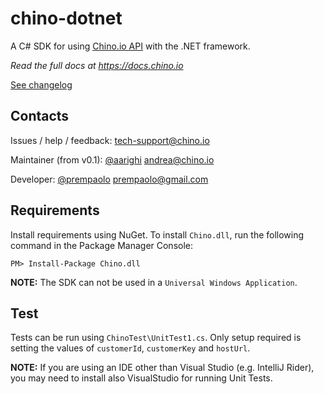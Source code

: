 # chino-dotnet

A C# SDK for using [Chino.io API](https://chino.io) with the .NET framework.

*Read the full docs at https://docs.chino.io*

[See changelog](./CHANGELOG.md)

## Contacts

Issues / help / feedback: <tech-support@chino.io>

Maintainer (from v0.1): [@aarighi](https://github.com/aarighi) <andrea@chino.io>

Developer: [@prempaolo](https://github.com/prempaolo) <prempaolo@gmail.com>

## Requirements

Install requirements using NuGet. To install `Chino.dll`, run the following command in the Package Manager Console:

```PM> Install-Package Chino.dll```

**NOTE:** The SDK can not be used in a `Universal Windows Application`.

## Test

Tests can be run using `ChinoTest\UnitTest1.cs`. Only setup required is setting the values of `customerId`, 
`customerKey` and `hostUrl`.

**NOTE:** If you are using an IDE other than Visual Studio (e.g. IntelliJ Rider),
you may need to install also VisualStudio for running Unit Tests.